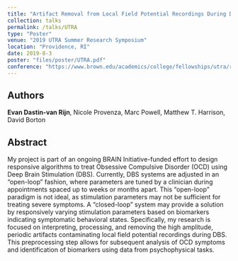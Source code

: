 ```yaml
---
title: "Artifact Removal from Local Field Potential Recordings During Deep Brain Stimulation"
collection: talks
permalink: /talks/UTRA
type: "Poster"
venue: "2019 UTRA Summer Research Symposium"
location: "Providence, RI"
date: 2019-8-3
poster: "files/poster/UTRA.pdf"
conference: "https://www.brown.edu/academics/college/fellowships/utra/research-symposium"
---
```


## Authors
<b>Evan Dastin-van Rijn</b>, Nicole Provenza, Marc Powell, Matthew T. Harrison, David Borton

## Abstract
My project is part of an ongoing BRAIN Initiative-funded effort to design responsive algorithms to
treat Obsessive Compulsive Disorder (OCD) using Deep Brain Stimulation (DBS). Currently, DBS
systems are adjusted in an “open-loop” fashion, where parameters are tuned by a clinician during
appointments spaced up to weeks or months apart. This “open-loop” paradigm is not ideal, as
stimulation parameters may not be sufficient for treating severe symptoms. A “closed-loop” system
may provide a solution by responsively varying stimulation parameters based on biomarkers
indicating symptomatic behavioral states. Specifically, my research is focused on interpreting,
processing, and removing the high amplitude, periodic artifacts contaminating local field potential
recordings during DBS. This preprocessing step allows for subsequent analysis of OCD symptoms
and identification of biomarkers using data from psychophysical tasks.
